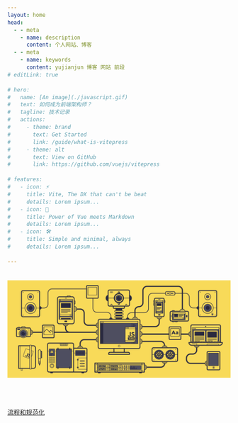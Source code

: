 ```yaml
---
layout: home
head:
  - - meta
    - name: description
      content: 个人网站、博客
  - - meta
    - name: keywords
      content: yujianjun 博客 网站 前段 
# editLink: true

# hero:
#   name: [An image](./javascript.gif)
#   text: 如何成为前端架构师？
#   tagline: 技术记录
#   actions:
#     - theme: brand
#       text: Get Started
#       link: /guide/what-is-vitepress
#     - theme: alt
#       text: View on GitHub
#       link: https://github.com/vuejs/vitepress

# features:
#   - icon: ⚡️
#     title: Vite, The DX that can't be beat
#     details: Lorem ipsum...
#   - icon: 🖖
#     title: Power of Vue meets Markdown
#     details: Lorem ipsum...
#   - icon: 🛠️
#     title: Simple and minimal, always
#     details: Lorem ipsum...

---
```


<!-- asd -->
<!-- <script setup>
import { withBase, useData } from 'vitepress'

const { theme } = useData()
</script>
<template>
  <img :src="withBase(theme.logoPath)" />
</template>
<style>
    img {
        width: 80%
    }
</style> -->

<!-- <style>
    .aside {
        /* width: 80% */
        display: none;
    }
</style> -->

<script setup>
import Home from './components/Home.vue'
// import { useData,  } from 'vitepress'

// const { page } = useData()
</script>

<!-- <pre>{{ page }}</pre> -->

<!-- 
::: v-pre
`{{ This will be displayed as-is }}`
::: -->



<Home>
    <img src="./Javascript.gif" style="width: 640px;margin: 20px auto 50px;"/>

[流程和规范化](./%E6%B5%81%E7%A8%8B%E5%92%8C%E8%A7%84%E8%8C%83%E5%8C%96.md)

</Home>